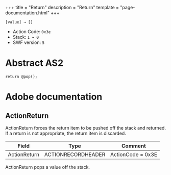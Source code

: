 +++
title = "Return"
description = "Return"
template = "page-documentation.html"
+++

```
[value] → []
```

- Action Code: `0x3e`
- Stack: `1 → 0`
- SWF version: `5`

# Abstract AS2

```
return @pop();
```

# Adobe documentation

## ActionReturn

ActionReturn forces the return item to be pushed off the stack and returned. If a return is not appropriate, the
return item is discarded.

| Field               | Type               | Comment                        |
|---------------------|--------------------|--------------------------------|
| ActionReturn        | ACTIONRECORDHEADER | ActionCode = 0x3E              |

ActionReturn pops a value off the stack.
